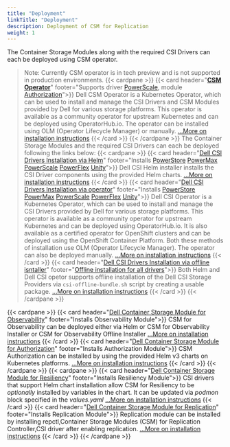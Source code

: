 ```yaml
---
title: "Deployment"
linkTitle: "Deployment"
description: Deployment of CSM for Replication
weight: 1
---
```

The Container Storage Modules along with the required CSI Drivers can each be deployed using CSM operator.

>Note: Currently CSM operator is in tech preview and is not supported in production environments.
{{< cardpane >}}
  {{< card header="[**CSM Operator**](csmoperator/)"
          footer="Supports driver [PowerScale](csmoperator/drivers/powerscale/), module [Authorization](csmoperator/modules/authorization/)">}}
  Dell CSM Operator is a Kubernetes Operator, which can be used to install and manage the CSI Drivers and CSM Modules provided by Dell for various storage platforms. This operator is available as a community operator for upstream Kubernetes and can be deployed using OperatorHub.io. The operator can be installed using OLM (Operator Lifecycle Manager) or manually.
[...More on installation instructions](csmoperator/)
  {{< /card >}}
{{< /cardpane >}}
The Container Storage Modules and the required CSI Drivers can each be deployed following the links below:
{{< cardpane >}}
  {{< card header="[Dell CSI Drivers Installation via Helm](../csidriver/installation/helm)"
          footer="Installs [PowerStore](../csidriver/installation/helm/powerstore/) [PowerMax](../csidriver/installation/helm/powermax/) [PowerScale](../csidriver/installation/helm/powerscale/) [PowerFlex](../csidriver/installation/helm/powerflex/) [Unity](../csidriver/installation/helm/unity/)">}}
   Dell CSI Helm installer installs the CSI Driver components using the provided Helm charts.
   [...More on installation instructions](../csidriver/installation/helm)
  {{< /card >}}
  {{< card header="[Dell CSI Drivers Installation via operator](../csidriver/installation/operator)"
          footer="Installs [PowerStore](../csidriver/installation/operator/powerstore/) [PowerMax](../csidriver/installation/operator/powermax/) [PowerScale](../csidriver/installation/operator/powerscale/) [PowerFlex](../csidriver/installation/operator/powerflex/) [Unity](../csidriver/installation/operator/unity/)">}}
   Dell CSI Operator is a Kubernetes Operator, which can be used to install and manage the CSI Drivers provided by Dell for various storage platforms. This operator is available as a community operator for upstream Kubernetes and can be deployed using OperatorHub.io. It is also available as a certified operator for OpenShift clusters and can be deployed using the OpenShift Container Platform. Both these methods of installation use OLM (Operator Lifecycle Manager).  The operator can also be deployed manually.
   [...More on installation instructions](../csidriver/installation/operator)
  {{< /card >}}
   {{< card header="[Dell CSI Drivers Installation via offline isntaller](../csidriver/installation/offline)"
          footer="[Offline installation for all drivers](../csidriver/installation/offline)">}}
      Both Helm and Dell CSI opetor supports offline installation of the Dell CSI Storage Providers via `csi-offline-bundle.sh` script by creating a usable package.
   [...More on installation instructions](../csidriver/installation/offline)
  {{< /card >}}
{{< /cardpane >}}

{{< cardpane >}}
  {{< card header="[Dell Container Storage Module for Observability](../observability/deployment)"
          footer="Installs Observability Module">}}
  CSM for Observability can be deployed either via Helm or  CSM for Observability Installer or CSM for Observability Offline Installer
  [...More on installation instructions](../observability/deployment)
  {{< /card >}}
   {{< card header="[Dell Container Storage Module for Authorization](../authorization/deployment)"
          footer="Installs Authorization Module">}}
  CSM Authorization can be installed by using the provided Helm v3 charts on Kubernetes platforms. 
  [...More on installation instructions](../authorization/deployment)
  {{< /card >}}
{{< /cardpane >}}
{{< cardpane >}}
  {{< card header="[Dell Container Storage Module for Resiliency](../resiliency/deployment)"
          footer="Installs Resiliency Module">}}
  CSI drivers that support Helm chart installation allow CSM for Resiliency to be _optionally_ installed by variables in the chart. It can be updated via _podmon_ block specified in the _values.yaml_ 
  [...More on installation instructions](../resiliency/deployment)
  {{< /card >}}
   {{< card header="[Dell Container Storage Module for Replication](../replication/deployment)"
          footer="Installs Replication Module">}}
  Replication module can be installed by installing repctl,Container Storage Modules (CSM) for Replication Controller,CSI driver after enabling replication.
   [...More on installation instructions](../replication/deployment)
  {{< /card >}}
{{< /cardpane >}}